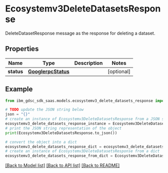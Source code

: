 # Ecosystemv3DeleteDatasetsResponse

DeleteDatasetResponse message as the response for deleting a dataset.

## Properties

Name | Type | Description | Notes
------------ | ------------- | ------------- | -------------
**status** | [**GooglerpcStatus**](GooglerpcStatus.md) |  | [optional] 

## Example

```python
from ibm_gdsc_sdk_saas.models.ecosystemv3_delete_datasets_response import Ecosystemv3DeleteDatasetsResponse

# TODO update the JSON string below
json = "{}"
# create an instance of Ecosystemv3DeleteDatasetsResponse from a JSON string
ecosystemv3_delete_datasets_response_instance = Ecosystemv3DeleteDatasetsResponse.from_json(json)
# print the JSON string representation of the object
print(Ecosystemv3DeleteDatasetsResponse.to_json())

# convert the object into a dict
ecosystemv3_delete_datasets_response_dict = ecosystemv3_delete_datasets_response_instance.to_dict()
# create an instance of Ecosystemv3DeleteDatasetsResponse from a dict
ecosystemv3_delete_datasets_response_from_dict = Ecosystemv3DeleteDatasetsResponse.from_dict(ecosystemv3_delete_datasets_response_dict)
```
[[Back to Model list]](../README.md#documentation-for-models) [[Back to API list]](../README.md#documentation-for-api-endpoints) [[Back to README]](../README.md)


